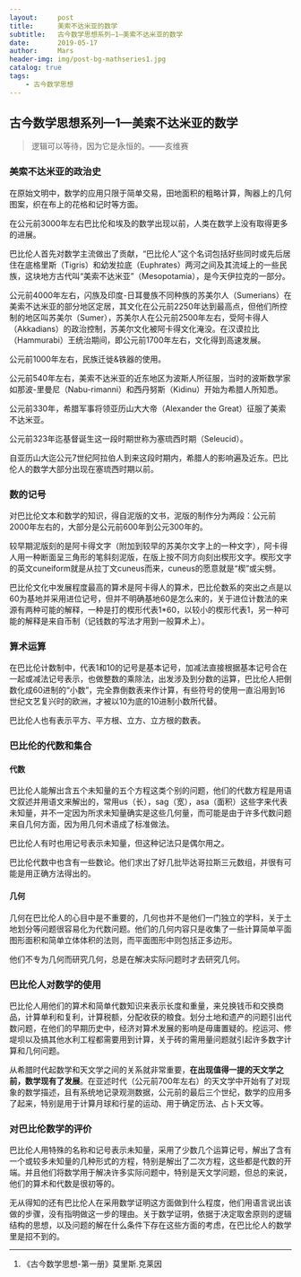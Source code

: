 ```yaml
---
layout:     post
title:      美索不达米亚的数学
subtitle:   古今数学思想系列—1—美索不达米亚的数学
date:       2019-05-17
author:     Mars
header-img: img/post-bg-mathseries1.jpg
catalog: true
tags:
    - 古今数学思想
---
```


## 古今数学思想系列—1—美索不达米亚的数学

> 逻辑可以等待，因为它是永恒的。——亥维赛

### 美索不达米亚的政治史

在原始文明中，数学的应用只限于简单交易，田地面积的粗略计算，陶器上的几何图案，织在布上的花格和记时等方面。

在公元前3000年左右巴比伦和埃及的数学出现以前，人类在数学上没有取得更多的进展。

巴比伦人首先对数学主流做出了贡献，“巴比伦人”这个名词包括好些同时或先后居住在底格里斯（Tigris）和幼发拉底（Euphrates）两河之间及其流域上的一些民族，这块地方古代叫“美索不达米亚”（Mesopotamia），是今天伊拉克的一部分。

公元前4000年左右，闪族及印度-日耳曼族不同种族的苏美尔人（Sumerians）在美索不达米亚的部分地区定居，其文化在公元前2250年达到最高点，但他们所控制的地区叫苏美尔（Sumer），苏美尔人在公元前2500年左右，受阿卡得人（Akkadians）的政治控制，苏美尔文化被阿卡得文化淹没。在汉谟拉比（Hammurabi）王统治期间，即公元前1700年左右，文化得到高速发展。

公元前1000年左右，民族迁徙&铁器的使用。

公元前540年左右，美索不达米亚的近东地区为波斯人所征服，当时的波斯数学家如那波-里曼尼（Nabu-rimanni）和西丹努斯（Kidinu）开始为希腊人所知悉。

公元前330年，希腊军事将领亚历山大大帝（Alexander the Great）征服了美索不达米亚。

公元前323年迄基督诞生这一段时期世称为塞琉西时期（Seleucid）。

自亚历山大迄公元7世纪阿拉伯人到来这段时期内，希腊人的影响遍及近东。巴比伦人的数学大部分出现在塞琉西时期以前。

### 数的记号

对巴比伦文本和数学的知识，得自泥版的文书，泥版的制作分为两段：公元前2000年左右的，大部分是公元前600年到公元300年的。

较早期泥版刻的是阿卡得文字（附加到较早的苏美尔文字上的一种文字），阿卡得人用一种断面呈三角形的笔斜刻泥版，在版上按不同方向刻出楔形文字。楔形文字的英文cuneiform就是从拉丁文cuneus而来，cuneus的愿意就是“楔”或尖劈。

巴比伦文化中发展程度最高的算术是阿卡得人的算术，巴比伦数系的突出之点是以60为基地并采用进位记号，但并不明确基地60是怎么来的，关于进位计数法的来源有两种可能的解释，一种是打的楔形代表1*60，以较小的楔形代表1，另一种可能的解释是来自币制（记钱数的写法才用到一般算术上）。

### 算术运算

在巴比伦计数制中，代表1和10的记号是基本记号，加减法直接根据基本记号合在一起或减法记号表示，也做整数的乘除法，出发涉及到分数的运算，巴比伦人把倒数化成60进制的“小数”，完全靠倒数表来作计算，有些符号的使用一直沿用到16世纪文艺复兴时的欧洲，才被以10为底的10进制小数所代替。

巴比伦人也有表示平方、平方根、立方、立方根的数表。

### 巴比伦的代数和集合

####  代数

巴比伦人能解出含五个未知量的五个方程这类个别的问题，他们的代数方程是用语文叙述并用语文来解出的，常用us（长），sag（宽），asa（面积）这些字来代表未知量，并不一定因为所求未知量确实是这些几何量，而可能是由于许多代数问题来自几何方面，因为用几何术语成了标准做法。

巴比伦人有时也用记号表示未知量，但这种记法只是偶尔用之。

巴比伦代数中也含有一些数论。他们求出了好几批毕达哥拉斯三元数组，并很有可能是用正确方法得出的。

#### 几何

几何在巴比伦人的心目中是不重要的，几何也并不是他们一门独立的学科，关于土地划分等问题很容易化为代数问题。他们的几何内容只是收集了一些计算简单平面图形面积和简单立体体积的法则，而平面图形中则包括正多边形。

他们不专为几何而研究几何，总是在解决实际问题时才去研究几何。

### 巴比伦人对数学的使用

巴比伦人用他们的算术和简单代数知识来表示长度和重量，来兑换钱币和交换商品，计算单利和复利，计算税额，分配收获的粮食。划分土地和遗产的问题引出代数问题，在他们的早期历史中，经济对算术发展的影响是毋庸置疑的。挖运河、修堤坝以及搞其他水利工程都需要用到计算，关于砖的需用量问题就引起许多数字计算和几何问题。

从希腊时代起数学和天文学之间的关系就非常重要，**在出现值得一提的天文学之前，数学现有了发展**。在亚述时代（公元前700年左右）的天文学中开始有了对现象的数学描述，且有系统地记录观测数据，公元前的最后三个世纪，数学的应用多了起来，特别是用于计算月球和行星的运动、用于确定历法、占卜天文等。

### 对巴比伦数学的评价

巴比伦人用特殊的名称和记号表示未知量，采用了少数几个运算记号，解出了含有一个或较多未知量的几种形式的方程，特别是解出了二次方程，这些都是代数的开端。并且他们将数学用于解决许多实际问题中，特别是天文学问题，但总的来说，他们的算术和代数是很初等的。

无从得知的还有巴比伦人在采用数学证明这方面做到什么程度，他们用语言说出该做的步骤，没有指明做这一步的理由。关于数学证明，依据于决定取舍原则的逻辑结构的思想，以及问题的解在什么条件下存在这些方面的考虑，在巴比伦人的数学里是招不到的。

----

1. 《古今数学思想-第一册》莫里斯.克莱因